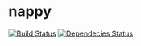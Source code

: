 # nappy
[![Build Status](https://travis-ci.org/rainvg/nappy.svg?branch=master)](https://travis-ci.org/rainvg/nappy)
[![Dependecies Status](https://david-dm.org/rainvg/nappy.svg)](https://david-dm.org)
